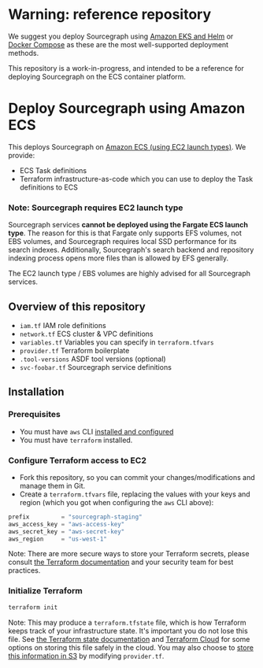 # Warning: reference repository

We suggest you deploy Sourcegraph using [Amazon EKS and Helm](https://docs.sourcegraph.com/admin/deploy/kubernetes/helm) or [Docker Compose](https://docs.sourcegraph.com/admin/deploy/docker-compose) as these are the most well-supported deployment methods.

This repository is a work-in-progress, and intended to be a reference for deploying Sourcegraph on the ECS container platform.

# Deploy Sourcegraph using Amazon ECS

This deploys Sourcegraph on [Amazon ECS (using EC2 launch types)](https://docs.aws.amazon.com/AmazonECS/latest/developerguide/application_architecture.html). We provide:

* ECS Task definitions
* Terraform infrastructure-as-code which you can use to deploy the Task definitions to ECS

### Note: Sourcegraph requires EC2 launch type

Sourcegraph services **cannot be deployed using the Fargate ECS launch type**. The reason for this is that Fargate only supports EFS volumes, not EBS volumes, and Sourcegraph requires local SSD performance for its search indexes. Additionally, Sourcegraph's search backend and repository indexing process opens more files than is allowed by EFS generally.

The EC2 launch type / EBS volumes are highly advised for all Sourcegraph services.

## Overview of this repository

* `iam.tf` IAM role definitions
* `network.tf` ECS cluster & VPC definitions
* `variables.tf` Variables you can specify in `terraform.tfvars`
* `provider.tf` Terraform boilerplate
* `.tool-versions` ASDF tool versions (optional)
* `svc-foobar.tf` Sourcegraph service definitions

## Installation

### Prerequisites

* You must have `aws` CLI [installed and configured](https://docs.aws.amazon.com/cli/latest/userguide/cli-configure-quickstart.html)
* You must have `terraform` installed.

### Configure Terraform access to EC2

* Fork this repository, so you can commit your changes/modifications and manage them in Git.
* Create a `terraform.tfvars` file, replacing the values with your keys and region (which you got when configuring the `aws` CLI above):

```terraform
prefix         = "sourcegraph-staging"
aws_access_key = "aws-access-key" 
aws_secret_key = "aws-secret-key" 
aws_region     = "us-west-1"
```

Note: There are more secure ways to store your Terraform secrets, please consult [the Terraform documentation](https://registry.terraform.io/providers/hashicorp/aws/latest/docs#provider-configuration) and your security team for best practices.

### Initialize Terraform

```sh
terraform init
```

Note: This may produce a `terraform.tfstate` file, which is how Terraform keeps track of your infrastructure state. It's important you do not lose this file. See [the Terraform state documentation](https://www.terraform.io/language/state) and [Terraform Cloud](https://www.terraform.io/cloud-docs) for some options on storing this file safely in the cloud. You may also choose to [store this information in S3](https://www.terraform.io/language/settings/backends/s3) by modifying `provider.tf`.
